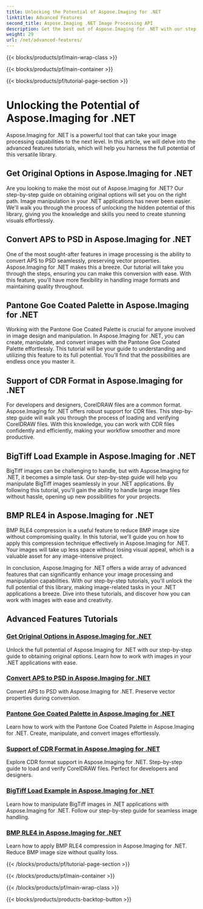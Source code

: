```yaml
---
title: Unlocking the Potential of Aspose.Imaging for .NET
linktitle: Advanced Features
second_title: Aspose.Imaging .NET Image Processing API
description: Get the best out of Aspose.Imaging for .NET with our step by step tutorials. Learn how to unlock original options and work with images effortlessly.
weight: 29
url: /net/advanced-features/
---
```


{{< blocks/products/pf/main-wrap-class >}}

{{< blocks/products/pf/main-container >}}

{{< blocks/products/pf/tutorial-page-section >}}

# Unlocking the Potential of Aspose.Imaging for .NET


Aspose.Imaging for .NET is a powerful tool that can take your image processing capabilities to the next level. In this article, we will delve into the advanced features tutorials, which will help you harness the full potential of this versatile library.

## Get Original Options in Aspose.Imaging for .NET

Are you looking to make the most out of Aspose.Imaging for .NET? Our step-by-step guide on obtaining original options will set you on the right path. Image manipulation in your .NET applications has never been easier. We'll walk you through the process of unlocking the hidden potential of this library, giving you the knowledge and skills you need to create stunning visuals effortlessly.

## Convert APS to PSD in Aspose.Imaging for .NET

One of the most sought-after features in image processing is the ability to convert APS to PSD seamlessly, preserving vector properties. Aspose.Imaging for .NET makes this a breeze. Our tutorial will take you through the steps, ensuring you can make this conversion with ease. With this feature, you'll have more flexibility in handling image formats and maintaining quality throughout.

## Pantone Goe Coated Palette in Aspose.Imaging for .NET

Working with the Pantone Goe Coated Palette is crucial for anyone involved in image design and manipulation. In Aspose.Imaging for .NET, you can create, manipulate, and convert images with the Pantone Goe Coated Palette effortlessly. This tutorial will be your guide to understanding and utilizing this feature to its full potential. You'll find that the possibilities are endless once you master it.

## Support of CDR Format in Aspose.Imaging for .NET

For developers and designers, CorelDRAW files are a common format. Aspose.Imaging for .NET offers robust support for CDR files. This step-by-step guide will walk you through the process of loading and verifying CorelDRAW files. With this knowledge, you can work with CDR files confidently and efficiently, making your workflow smoother and more productive.

## BigTiff Load Example in Aspose.Imaging for .NET

BigTiff images can be challenging to handle, but with Aspose.Imaging for .NET, it becomes a simple task. Our step-by-step guide will help you manipulate BigTiff images seamlessly in your .NET applications. By following this tutorial, you'll gain the ability to handle large image files without hassle, opening up new possibilities for your projects.

## BMP RLE4 in Aspose.Imaging for .NET

BMP RLE4 compression is a useful feature to reduce BMP image size without compromising quality. In this tutorial, we'll guide you on how to apply this compression technique effectively in Aspose.Imaging for .NET. Your images will take up less space without losing visual appeal, which is a valuable asset for any image-intensive project.

In conclusion, Aspose.Imaging for .NET offers a wide array of advanced features that can significantly enhance your image processing and manipulation capabilities. With our step-by-step tutorials, you'll unlock the full potential of this library, making image-related tasks in your .NET applications a breeze. Dive into these tutorials, and discover how you can work with images with ease and creativity.
## Advanced Features Tutorials
### [Get Original Options in Aspose.Imaging for .NET](./get-original-options/)
Unlock the full potential of Aspose.Imaging for .NET with our step-by-step guide to obtaining original options. Learn how to work with images in your .NET applications with ease.
### [Convert APS to PSD in Aspose.Imaging for .NET](./convert-aps-to-psd/)
Convert APS to PSD with Aspose.Imaging for .NET. Preserve vector properties during conversion.
### [Pantone Goe Coated Palette in Aspose.Imaging for .NET](./pantone-goe-coated-palette/)
Learn how to work with the Pantone Goe Coated Palette in Aspose.Imaging for .NET. Create, manipulate, and convert images effortlessly.
### [Support of CDR Format in Aspose.Imaging for .NET](./support-of-cdr-format/)
Explore CDR format support in Aspose.Imaging for .NET. Step-by-step guide to load and verify CorelDRAW files. Perfect for developers and designers.
### [BigTiff Load Example in Aspose.Imaging for .NET](./bigtiff-load-example/)
Learn how to manipulate BigTiff images in .NET applications with Aspose.Imaging for .NET. Follow our step-by-step guide for seamless image handling.
### [BMP RLE4 in Aspose.Imaging for .NET](./bmp-rle4/)
Learn how to apply BMP RLE4 compression in Aspose.Imaging for .NET. Reduce BMP image size without quality loss.

{{< /blocks/products/pf/tutorial-page-section >}}

{{< /blocks/products/pf/main-container >}}

{{< /blocks/products/pf/main-wrap-class >}}

{{< blocks/products/products-backtop-button >}}

